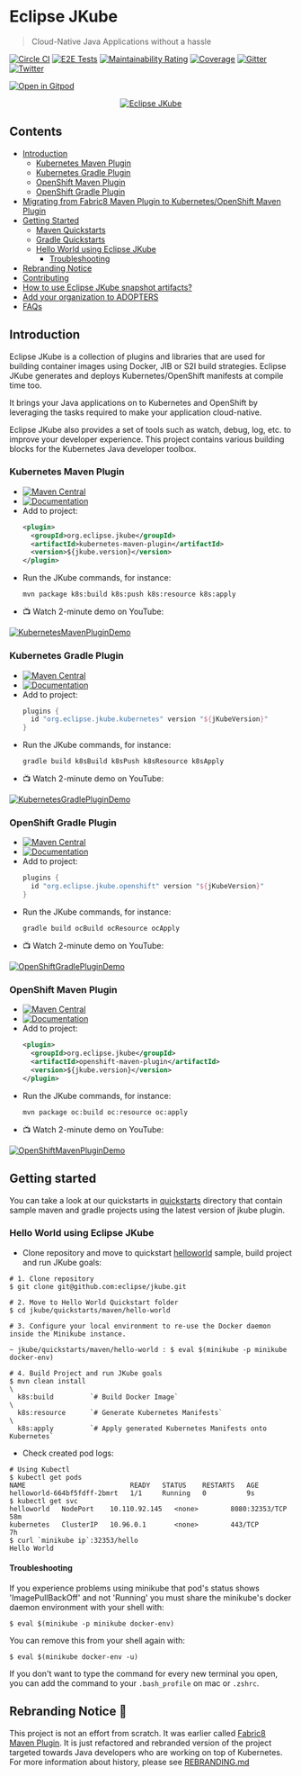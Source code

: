 # Eclipse JKube

> Cloud-Native Java Applications without a hassle

[![Circle CI](https://circleci.com/gh/eclipse/jkube/tree/master.svg?style=shield)](https://circleci.com/gh/eclipse/jkube/tree/master)
[![E2E Tests](https://github.com/eclipse-jkube/jkube-integration-tests/actions/workflows/e2e-tests.yml/badge.svg)](https://github.com/eclipse-jkube/jkube-integration-tests/actions/workflows/e2e-tests.yml)
[![Maintainability Rating](https://sonarcloud.io/api/project_badges/measure?project=jkubeio_jkube&metric=sqale_rating)](https://sonarcloud.io/dashboard?id=jkubeio_jkube)
[![Coverage](https://sonarcloud.io/api/project_badges/measure?project=jkubeio_jkube&metric=coverage)](https://sonarcloud.io/dashboard?id=jkubeio_jkube)
[![Gitter](https://badges.gitter.im/eclipse-jkube/jkube.svg)](https://gitter.im/eclipse-jkube/jkube?utm_source=badge&utm_medium=badge&utm_campaign=pr-badge)
[![Twitter](https://img.shields.io/twitter/follow/jkubeio?style=social)](https://twitter.com/jkubeio)

[![Open in Gitpod](https://gitpod.io/button/open-in-gitpod.svg)](https://gitpod.io/#https://github.com/eclipse-jkube/jkube)

<p align="center">
  <a href="https://www.eclipse.dev/jkube/">
    <img src="./media/JKube-Logo-final-horizontal-color.png" alt="Eclipse JKube" title="The Eclipse JKube Logo"/>
  </a>
</p>

## Contents

- [Introduction](#introduction)
  - [Kubernetes Maven Plugin](#kubernetes-maven-plugin)
  - [Kubernetes Gradle Plugin](#kubernetes-gradle-plugin)
  - [OpenShift Maven Plugin](#openshift-maven-plugin)
  - [OpenShift Gradle Plugin](#openshift-gradle-plugin)
- [Migrating from Fabric8 Maven Plugin to Kubernetes/OpenShift Maven Plugin](https://www.eclipse.dev/jkube/docs/migration-guide)
- [Getting Started](#getting-started)
  - [Maven Quickstarts](./quickstarts/maven)
  - [Gradle Quickstarts](./quickstarts/gradle)
  - [Hello World using Eclipse JKube](#hello-world-using-eclipse-jkube)
    - [Troubleshooting](#troubleshooting)
- [Rebranding Notice](#rebranding-notice--loudspeaker-)
- [Contributing](https://www.eclipse.dev/jkube/contributing/)
- [How to use Eclipse JKube snapshot artifacts?](./USING-SNAPSHOT-ARTIFACTS.md)
- [Add your organization to ADOPTERS](./ADOPTERS.md)
- [FAQs](https://www.eclipse.dev/jkube/docs/kubernetes-maven-plugin/#faq)

## Introduction

Eclipse JKube is a collection of plugins and libraries that are used for building container images using Docker, JIB or
S2I build strategies. Eclipse JKube generates and deploys Kubernetes/OpenShift manifests at compile time too.

It brings your Java applications on to Kubernetes and OpenShift by leveraging the tasks required to make your
application cloud-native.

Eclipse JKube also provides a set of tools such as watch, debug, log, etc. to improve your developer experience.
This project contains various building blocks for the Kubernetes Java developer toolbox.

### Kubernetes Maven Plugin

- [![Maven Central](https://img.shields.io/maven-central/v/org.eclipse.jkube/kubernetes-maven-plugin.svg?label=Maven%20Central)](https://search.maven.org/search?q=g:%22org.eclipse.jkube%22%20AND%20a:%22kubernetes-maven-plugin%22)
- [![Documentation](https://img.shields.io/badge/plugin-documentation-lightgrey)](https://www.eclipse.dev/jkube/docs/kubernetes-maven-plugin)
- Add to project:
  ```xml
  <plugin>
    <groupId>org.eclipse.jkube</groupId>
    <artifactId>kubernetes-maven-plugin</artifactId>
    <version>${jkube.version}</version>
  </plugin>
  ```
- Run the JKube commands, for instance:
  ```shell
  mvn package k8s:build k8s:push k8s:resource k8s:apply
  ```
- :tv: Watch 2-minute demo on YouTube:

[![KubernetesMavenPluginDemo](https://img.youtube.com/vi/FHz5q8ERtPk/0.jpg)](https://youtu.be/FHz5q8ERtPk)

### Kubernetes Gradle Plugin

- [![Maven Central](https://img.shields.io/maven-central/v/org.eclipse.jkube.kubernetes/org.eclipse.jkube.kubernetes.gradle.plugin.svg?label=Maven%20Central)](https://search.maven.org/search?q=g:%22org.eclipse.jkube.kubernetes%22%20AND%20a:%22org.eclipse.jkube.kubernetes.gradle.plugin%22)
- [![Documentation](https://img.shields.io/badge/plugin-documentation-lightgrey)](https://www.eclipse.dev/jkube/docs/kubernetes-gradle-plugin/)
- Add to project:
  ```groovy
  plugins {
    id "org.eclipse.jkube.kubernetes" version "${jKubeVersion}"
  }
  ```
- Run the JKube commands, for instance:
  ```shell
  gradle build k8sBuild k8sPush k8sResource k8sApply
  ```
- :tv: Watch 2-minute demo on YouTube:

[![KubernetesGradlePluginDemo](https://img.youtube.com/vi/TUYl2Vw8bnQ/0.jpg)](https://youtu.be/TUYl2Vw8bnQ)

### OpenShift Gradle Plugin

- [![Maven Central](https://img.shields.io/maven-central/v/org.eclipse.jkube.openshift/org.eclipse.jkube.openshift.gradle.plugin.svg?label=Maven%20Central)](https://search.maven.org/search?q=g:%22org.eclipse.jkube.openshift%22%20AND%20a:%22org.eclipse.jkube.openshift.gradle.plugin%22)
- [![Documentation](https://img.shields.io/badge/plugin-documentation-lightgrey)](https://www.eclipse.dev/jkube/docs/openshift-gradle-plugin/)
- Add to project:
  ```groovy
  plugins {
    id "org.eclipse.jkube.openshift" version "${jKubeVersion}"
  }
  ```
- Run the JKube commands, for instance:
  ```shell
  gradle build ocBuild ocResource ocApply
  ```
- :tv: Watch 2-minute demo on YouTube:

[![OpenShiftGradlePluginDemo](https://img.youtube.com/vi/uMxEzLdqcik/0.jpg)](https://youtu.be/uMxEzLdqcik)

### OpenShift Maven Plugin

- [![Maven Central](https://img.shields.io/maven-central/v/org.eclipse.jkube/openshift-maven-plugin.svg?label=Maven%20Central)](https://search.maven.org/search?q=g:%22org.eclipse.jkube%22%20AND%20a:%22openshift-maven-plugin%22)
- [![Documentation](https://img.shields.io/badge/plugin-documentation-lightgrey)](https://www.eclipse.dev/jkube/docs/openshift-maven-plugin)
- Add to project:
  ```xml
  <plugin>
    <groupId>org.eclipse.jkube</groupId>
    <artifactId>openshift-maven-plugin</artifactId>
    <version>${jkube.version}</version>
  </plugin>
  ```
- Run the JKube commands, for instance:
  ```shell
  mvn package oc:build oc:resource oc:apply
  ```
- :tv: Watch 2-minute demo on YouTube:

[![OpenShiftMavenPluginDemo](https://img.youtube.com/vi/ZJzfD-bDxpc/0.jpg)](https://youtu.be/ZJzfD-bDxpc)

## Getting started

You can take a look at our quickstarts in [quickstarts](./quickstarts) directory that contain sample maven and gradle projects using the latest version of jkube plugin.

### Hello World using Eclipse JKube

- Clone repository and move to quickstart [helloworld](https://github.com/eclipse-jkube/jkube/tree/master/quickstarts/maven/hello-world) sample, build project and run JKube goals:

```shell script
# 1. Clone repository
$ git clone git@github.com:eclipse/jkube.git

# 2. Move to Hello World Quickstart folder
$ cd jkube/quickstarts/maven/hello-world

# 3. Configure your local environment to re-use the Docker daemon inside the Minikube instance.

~ jkube/quickstarts/maven/hello-world : $ eval $(minikube -p minikube docker-env) 

# 4. Build Project and run JKube goals
$ mvn clean install                                                            \
  k8s:build         `# Build Docker Image`                                     \
  k8s:resource      `# Generate Kubernetes Manifests`                          \
  k8s:apply         `# Apply generated Kubernetes Manifests onto Kubernetes`
```

- Check created pod logs:

```shell script
# Using Kubectl
$ kubectl get pods
NAME                          READY   STATUS    RESTARTS   AGE
helloworld-664bf5fdff-2bmrt   1/1     Running   0          9s
$ kubectl get svc
helloworld   NodePort    10.110.92.145   <none>        8080:32353/TCP   58m
kubernetes   ClusterIP   10.96.0.1       <none>        443/TCP          7h
$ curl `minikube ip`:32353/hello
Hello World
```

#### Troubleshooting

If you experience problems using minikube that pod's status shows 'ImagePullBackOff' and not 'Running' you must share the minikube's docker daemon environment with your shell with:

```shell script
$ eval $(minikube -p minikube docker-env) 
```

You can remove this from your shell again with:

```shell script
$ eval $(minikube docker-env -u)
```

If you don't want to type the command for every new terminal you open, you can add the command to your `.bash_profile`
on mac or `.zshrc`.

## Rebranding Notice :loudspeaker:

This project is not an effort from scratch. It was earlier called
[Fabric8 Maven Plugin](https://github.com/fabric8io/fabric8-maven-plugin).
It is just refactored and rebranded version of the project targeted towards Java developers who are working on top of
Kubernetes. For more information about history, please see [REBRANDING.md](./REBRANDING.md)
